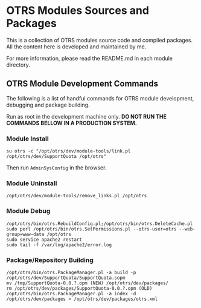 # OTRS Modules Sources and Packages

This is a collection of OTRS modules source code and compiled packages. All the content here is developed and maintained by me.

For more information, please read the README.md in each module directory.

## OTRS Module Development Commands

The following is a list of handful commands for OTRS module development, debugging and package building.

Run as root in the development machine only. **DO NOT RUN THE COMMANDS BELLOW IN A PRODUCTION SYSTEM.**

### Module Install

```
su otrs -c "/opt/otrs/dev/module-tools/link.pl /opt/otrs/dev/SupportQuota /opt/otrs"
```

Then run `AdminSysConfig` in the browser.

### Module Uninstall

```
/opt/otrs/dev/module-tools/remove_links.pl /opt/otrs
```

### Module Debug

```
/opt/otrs/bin/otrs.RebuildConfig.pl;/opt/otrs/bin/otrs.DeleteCache.pl
sudo perl /opt/otrs/bin/otrs.SetPermissions.pl --otrs-user=otrs --web-group=www-data /opt/otrs
sudo service apache2 restart
sudo tail -f /var/log/apache2/error.log
```

### Package/Repository Building

```
/opt/otrs/bin/otrs.PackageManager.pl -a build -p /opt/otrs/dev/SupportQuota/SupportQuota.sopm
mv /tmp/SupportQuota-0.0.?.opm (NEW) /opt/otrs/dev/packages/
rm /opt/otrs/dev/packages/SupportQuota-0.0.?.opm (OLD)
/opt/otrs/bin/otrs.PackageManager.pl -a index -d /opt/otrs/dev/packages > /opt/otrs/dev/packages/otrs.xml
```